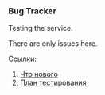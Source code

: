 ### Bug Tracker

Testing the service.

There are only issues here.

Ссылки:
1. [Что нового](https://github.com/a2develop/bugTracker/wiki/Change-log)
2. [План тестирования](https://github.com/a2develop/testing/wiki)
